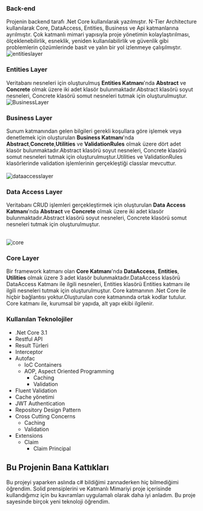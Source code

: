 ### Back-end
Projenin backend tarafı .Net Core kullanılarak yazılmıştır. N-Tier Architecture kullanılarak Core, DataAccess, Entities, Business ve Api katmanlarına ayrılmıştır. Çok katmanlı mimari yapısıyla proje yönetimin kolaylaştırılması, ölçeklenebilirlik, esneklik, yeniden kullanılabilirlik ve güvenlik gibi problemlerin çözümlerinde basit ve yalın bir yol izlenmeye çalışılmıştır.
![entitieslayer](https://user-images.githubusercontent.com/16624085/117002898-d3c38e80-acec-11eb-8b57-0f77c41030ae.png)
### Entities Layer
Veritabanı nesneleri için oluşturulmuş **Entities Katmanı**'nda **Abstract** ve **Concrete** olmak üzere iki adet klasör bulunmaktadır.Abstract klasörü soyut nesneleri, Concrete klasörü somut nesneleri tutmak için oluşturulmuştur.  
![BusinessLayer](https://user-images.githubusercontent.com/16624085/117002936-e211aa80-acec-11eb-86a8-23bd1a9219e8.png)
<br>
###  Business Layer
Sunum katmanından gelen bilgileri gerekli koşullara göre işlemek veya denetlemek için oluşturulan **Business Katmanı**'nda **Abstract**,**Concrete**,**Utilities** ve **ValidationRules** olmak üzere dört adet klasör bulunmaktadır.Abstract klasörü soyut nesneleri, Concrete klasörü somut nesneleri tutmak için oluşturulmuştur.Utilities ve ValidationRules klasörlerinde validation işlemlerinin gerçekleştiği classlar mevcuttur.  
<br>
![dataaccesslayer](https://user-images.githubusercontent.com/16624085/117002975-f2c22080-acec-11eb-9228-83df11a74ca6.png)
###  Data Access Layer
Veritabanı CRUD işlemleri gerçekleştirmek için oluşturulan **Data Access Katmanı**'nda **Abstract** ve **Concrete** olmak üzere iki adet klasör bulunmaktadır.Abstract klasörü soyut nesneleri, Concrete klasörü somut nesneleri tutmak için oluşturulmuştur.  
<br>

![core](https://user-images.githubusercontent.com/77868230/107870091-c42f6900-6ea6-11eb-863e-63d30fa2128c.png)
###  Core Layer
Bir framework katmanı olan **Core Katmanı**'nda **DataAccess**, **Entities**, **Utilities** olmak üzere 3 adet klasör bulunmaktadır.DataAccess klasörü DataAccess Katmanı ile ilgili nesneleri, Entities klasörü Entities katmanı ile ilgili nesneleri tutmak için oluşturulmuştur. Core katmanının .Net Core ile hiçbir bağlantısı yoktur.Oluşturulan core katmanında ortak kodlar tutulur. Core katmanı ile, kurumsal bir yapıda, alt yapı ekibi ilgilenir. 

### Kullanılan Teknolojiler

- .Net Core 3.1
- Restful API
- Result Türleri
- Interceptor
- Autofac
    - IoC Containers
    - AOP, Aspect Oriented Programming
        - Caching
        - Validation
- Fluent Validation
- Cache yönetimi
- JWT Authentication
- Repository Design Pattern
- Cross Cutting Concerns
    - Caching
    - Validation
- Extensions
    - Claim
        - Claim Principal

## Bu Projenin Bana Kattıkları

Bu projeyi yaparken aslında c# bildiğimi zannaderken hiç bilmediğimi öğrendim. Solid prensiplerini ve Katmanlı Mimariyi proje içerisinde kullandığımız için bu kavramları uygulamalı olarak daha iyi anladım. Bu proje sayesinde birçok yeni teknoloji öğrendim.
